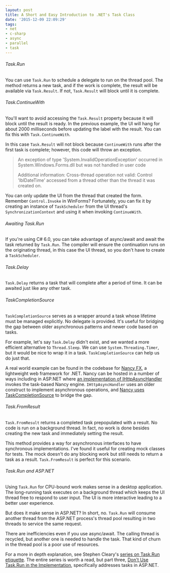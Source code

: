 ```yaml
---
layout: post
title: A Short and Easy Introduction to .NET's Task Class
date: '2015-12-09 22:09:29'
tags:
- net
- c-sharp
- async
- parallel
- task
---
```


###### Task.Run
You can use `Task.Run` to schedule a delegate to run on the thread pool. The method returns a new task, and if the work is complete, the result will be available via `Task.Result`. If not, `Task.Result` will block until it is complete.

<script src="https://gist.github.com/joebuschmann/19eedb7e0ba5d4479980.js"></script>

###### Task.ContinueWith
You'll want to avoid accessing the `Task.Result` property because it will block until the result is ready. In the previous example, the UI will hang for about 2000 milliseconds before updating the label with the result. You can fix this with `Task.ContinueWith`.

<script src="https://gist.github.com/joebuschmann/be4f90c6ed40a3c35b84.js"></script>

In this case `Task.Result` will not block because `ContinueWith` runs after the first task is complete; however, this code will throw an exception.

> An exception of type 'System.InvalidOperationException' occurred in System.Windows.Forms.dll but was not handled in user code
>
>Additional information: Cross-thread operation not valid: Control 'lblDateTime' accessed from a thread other than the thread it was created on.

You can only update the UI from the thread that created the form. Remember `Control.Invoke` in WinForms? Fortunately, you can fix it by creating an instance of `TaskScheduler` from the UI thread's `SynchronizationContext` and using it when invoking `ContinueWith`.

<script src="https://gist.github.com/joebuschmann/dfaacb3458326dbce229.js"></script>

###### Awaiting Task.Run
If you're using C# 6.0, you can take advantage of async/await and await the task returned by `Task.Run`. The compiler will ensure the continuation runs on the originating thread, in this case the UI thread, so you don't have to create a `TaskScheduler`.

<script src="https://gist.github.com/joebuschmann/25ddcdb32fc187ebd389.js"></script>

###### Task.Delay
`Task.Delay` returns a task that will complete after a period of time. It can be awaited just like any other task.

<script src="https://gist.github.com/joebuschmann/265f093156822962f4d6.js"></script>

###### TaskCompletionSource
`TaskCompletionSource` serves as a wrapper around a task whose lifetime must be managed explicitly. No delegate is provided. It's useful for bridging the gap between older asynchronous patterns and newer code based on tasks.

For example, let's say `Task.Delay` didn't exist, and we wanted a more efficient alternative to `Thread.Sleep`. We can use `System.Threading.Timer`, but it would be nice to wrap it in a task. `TaskCompletionSource` can help us do just that.

<script src="https://gist.github.com/joebuschmann/909e3d157b705002e022.js"></script>

A real world example can be found in the codebase for [Nancy FX](http://nancyfx.org), a lightweight web framework for .NET. Nancy can be hosted in a number of ways including in ASP.NET where [an implementation of IHttpAsyncHandler](https://github.com/NancyFx/Nancy/blob/master/src/Nancy.Hosting.Aspnet/NancyHttpRequestHandler.cs) invokes the task-based Nancy engine. `IHttpAsyncHandler` uses an older construct to implement asynchronous operations, and [Nancy uses TaskCompletionSource](https://github.com/NancyFx/Nancy/blob/master/src/Nancy.Hosting.Aspnet/NancyHandler.cs) to bridge the gap.

###### Task.FromResult
`Task.FromResult` returns a completed task prepopulated with a result. No code is run on a background thread. In fact, no work is done besides creating the new task and immediately setting the result.

This method provides a way for asynchronous interfaces to have synchronous implementations. I've found it useful for creating mock classes for tests. The mock doesn't do any blocking work but still needs to return a task as a result. `Task.FromResult` is perfect for this scenario.

<script src="https://gist.github.com/joebuschmann/b1000e857675d3f764f9.js"></script>

###### Task.Run and ASP.NET
Using `Task.Run` for CPU-bound work makes sense in a desktop application. The long-running task executes on a background thread which keeps the UI thread free to respond to user input. The UI is more interactive leading to a better user experience.

But does it make sense in ASP.NET? In short, no. `Task.Run` will consume another thread from the ASP.NET process's thread pool resulting in two threads to service the same request.

There are inefficiencies even if you use async/await. The calling thread is recycled, but another one is needed to handle the task. That kind of churn in the thread pool is a poor use of resources.

For a more in depth explanation, see Stephen Cleary's [series on Task.Run etiquette](http://blog.stephencleary.com/2013/10/taskrun-etiquette-and-proper-usage.html). The entire series is worth a read, but part three, [Don't Use Task.Run in the Implementation](http://blog.stephencleary.com/2013/11/taskrun-etiquette-examples-dont-use.html), specifically addresses tasks in ASP.NET.

